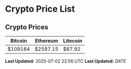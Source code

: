 # Crypto Price List

## Crypto Prices
| Bitcoin | Ethereum | Litecoin |
| ------- | -------- | -------- |
| $109184 | $2597.15 | $87.92 |
**Last Updated:** 2025-07-02 22:56 UTC
**Last Updated:** $DATE$
